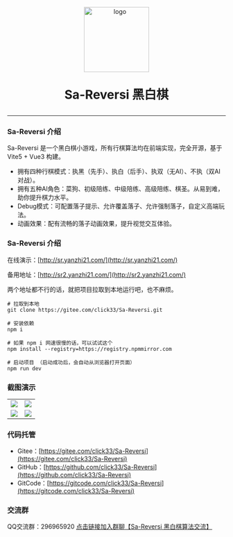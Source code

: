 <p align="center">
	<img alt="logo" src="https://oss.dev33.cn/sa-reversi/logo.png" width="150" height="150">
</p>
<h1 align="center" style="margin: 30px 0 30px; font-weight: bold;">Sa-Reversi 黑白棋</h1>


---

### Sa-Reversi 介绍

Sa-Reversi 是一个黑白棋小游戏，所有行棋算法均在前端实现，完全开源，基于 Vite5 + Vue3 构建。

- 拥有四种行棋模式：执黑（先手）、执白（后手）、执双（无AI）、不执（双AI对战）。
- 拥有五种AI角色：菜狗、初级陪练、中级陪练、高级陪练、棋圣。从易到难，助你提升棋力水平。
- Debug模式：可配置落子提示、允许覆盖落子、允许强制落子，自定义高端玩法。
- 动画效果：配有流畅的落子动画效果，提升视觉交互体验。


### Sa-Reversi 介绍

在线演示：[http://sr.yanzhi21.com/](http://sr.yanzhi21.com/)

备用地址：[http://sr2.yanzhi21.com/](http://sr2.yanzhi21.com/)

两个地址都不行的话，就把项目拉取到本地运行吧，也不麻烦。

```
# 拉取到本地 
git clone https://gitee.com/click33/Sa-Reversi.git

# 安装依赖
npm i

# 如果 npm i 网速很慢的话，可以试试这个
npm install --registry=https://registry.npmmirror.com

# 启动项目 （启动成功后，会自动从浏览器打开页面）
npm run dev
```


### 截图演示

<table>
    <tr>
        <td><img src="https://oss.dev33.cn/sa-reversi/pre/sr-pre-1.png"/></td>
        <td><img src="https://oss.dev33.cn/sa-reversi/pre/sr-pre-2.png"/></td>
    </tr>
    <tr>
        <td><img src="https://oss.dev33.cn/sa-reversi/pre/sr-pre-3.png"/></td>
        <td><img src="https://oss.dev33.cn/sa-reversi/pre/sr-pre-4.png"/></td>
    </tr>
</table>


### 代码托管
- Gitee：[https://gitee.com/click33/Sa-Reversi](https://gitee.com/click33/Sa-Reversi)
- GitHub：[https://github.com/click33/Sa-Reversi](https://github.com/click33/Sa-Reversi)
- GitCode：[https://gitcode.com/click33/Sa-Reversi](https://gitcode.com/click33/Sa-Reversi)


### 交流群

QQ交流群：296965920 [点击链接加入群聊【Sa-Reversi 黑白棋算法交流】](https://qm.qq.com/q/87YvnNLuGA)

